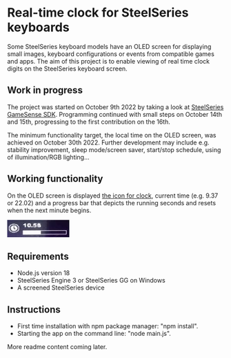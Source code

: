 # Real-time clock for SteelSeries keyboards

Some SteelSeries keyboard models have an OLED screen for displaying small images, keyboard configurations or events from compatible games and apps. The aim of this project is to enable viewing of real time clock digits on the SteelSeries keyboard screen.

## Work in progress
The project was started on October 9th 2022 by taking a look at [SteelSeries GameSense SDK](https://github.com/SteelSeries/gamesense-sdk). Programming continued with small steps on October 14th and 15th, progressing to the first contribution on the 16th.

The minimum functionality target, the local time on the OLED screen, was achieved on October 30th 2022. Further development may include e.g. stability improvement, sleep mode/screen saver, start/stop schedule, using of illumination/RGB lighting...

## Working functionality
On the OLED screen is displayed [the icon for clock](https://github.com/SteelSeries/gamesense-sdk/blob/master/doc/api/event-icons.md), current time (e.g. 9.37 or 22.02) and a progress bar that depicts the running seconds and resets when the next minute begins.

<img src="./readme_images/clock_bar_144_40.jpg" alt="Photo of the screen of SteelSeries Apex 7" width = "144" height="40" title="View of the OLED screen of SteelSeries Apex 7">

## Requirements
- Node.js version 18
- SteelSeries Engine 3 or SteelSeries GG on Windows
- A screened SteelSeries device

## Instructions
- First time installation with npm package manager: "npm install".
- Starting the app on the command line: "node main.js".

More readme content coming later.
